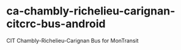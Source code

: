 ca-chambly-richelieu-carignan-citcrc-bus-android
================================================

CIT Chambly-Richelieu-Carignan Bus for MonTransit
